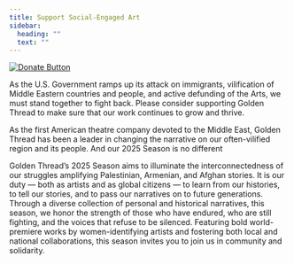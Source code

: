 ```yaml
---
title: Support Social-Engaged Art
sidebar:
  heading: ""
  text: ""
---
```

[![Donate Button](/img/archive/2015/03/Donate-Button-400.jpg)](https://goldenthread.secure.force.com/donate/?dfId=a0n3Z00000tn4RsQAI)



A﻿s the U.S. Government ramps up its attack on immigrants, vilification of Middle Eastern countries and people, and a﻿ctive defunding of the Arts, we must stand together to fight back. Please consider supporting Golden Thread to make sure that our work continues to grow and thrive.

A﻿s the first American theatre company devoted to the Middle East, Golden Thread has been a leader in changing the narrative on our o﻿ften-vilified region and its people. And our 2025 Season is no different 

Golden Thread’s 2025 Season aims to illuminate the interconnectedness of our struggles amplifying Palestinian, Armenian, and Afghan stories. It is our duty — both as artists and as global citizens — to learn from our histories, to tell our stories, and to pass our narratives on to future generations. Through a diverse collection of personal and historical narratives, this season, we honor the strength of those who have endured, who are still fighting, and the voices that refuse to be silenced. Featuring bold world-premiere works by women-identifying artists and fostering both local and national collaborations, this season invites you to join us in community and solidarity.